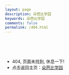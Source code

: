 ```yaml
---
layout: page
description: 朵芭比学园
keywords: 朵芭比学园
comments: false
permalink: /404.html
---
```


<br>
<br>
<br>
<ul>
<li>404, 页面未找到, 休息一下! </li>
<li>点击返回主页：<a href="http://www.duobab.com" target="_blank">朵芭比学园</a></li>
</ul>
<br>
<br>
<br>
<br>
<br>
<br>
